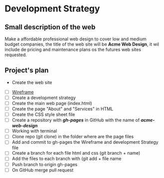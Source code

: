 # Development Strategy

## Small description of the web

Make a affordable professional web design to cover low and medium budget companies, the title of the web site will be **Acme Web Design**, it wil include de pricing and maintenance plans os the futures web sites requested.

## Project's plan

- Create the web site

- [ ] [Wireframe](img/wireframe_acme_page.jpg)
- [ ] Create a development strategy
- [ ] Create the main web page (index.html)
- [ ] Create the page "About" and "Services" in HTML
- [ ] Create the CSS style sheet file
- [ ] Create a repository with **_gh-pages_** in GitHub with the name of **_acme-web-design_**
- [ ] Working with terminal
- [ ] Clone repo (git clone) in the folder where are the page files
- [ ] Add and commit to gh-pages the Wireframe and development Strategy file
- [ ] Create a branch for each file html and css (git branch + name)
- [ ] Add the files to each branch with (git add + file name
- [ ] Push branch to origin gh-pages
- [ ] On GitHub merge pull request
